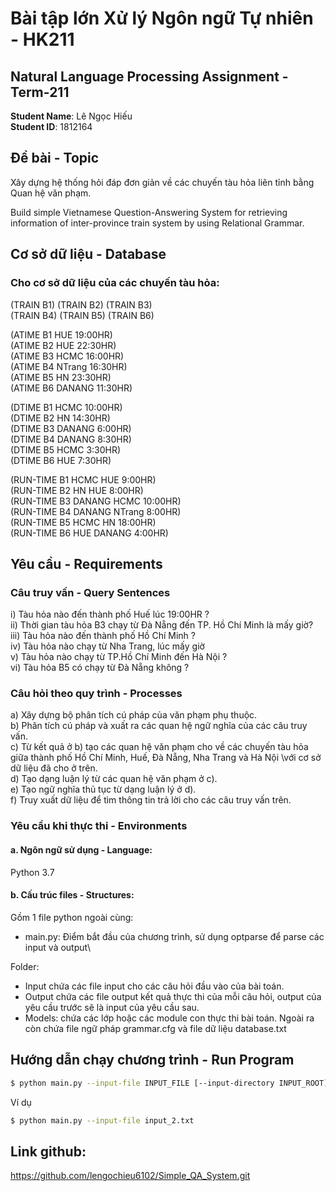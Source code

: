 # Bài tập lớn Xử lý Ngôn ngữ Tự nhiên - HK211
## Natural Language Processing Assignment - Term-211
**Student Name**: Lê Ngọc Hiếu\
**Student ID**: 1812164
## Đề bài - Topic
Xây dựng hệ thống hỏi đáp đơn giản về các chuyến tàu hỏa liên tỉnh bằng Quan hệ văn phạm.

Build simple Vietnamese Question-Answering System for retrieving information of inter-province train system by using Relational Grammar.

## Cơ sở dữ liệu - Database
### Cho cơ sở dữ liệu của các chuyến tàu hỏa:

(TRAIN B1) (TRAIN B2) (TRAIN B3)\
(TRAIN B4) (TRAIN B5) (TRAIN B6)

(ATIME B1 HUE 19:00HR)\
(ATIME B2 HUE 22:30HR)\
(ATIME B3 HCMC 16:00HR)\
(ATIME B4 NTrang 16:30HR)\
(ATIME B5 HN 23:30HR)\
(ATIME B6 DANANG 11:30HR)

(DTIME B1 HCMC 10:00HR)\
(DTIME B2 HN 14:30HR)\
(DTIME B3 DANANG 6:00HR)\
(DTIME B4 DANANG 8:30HR)\
(DTIME B5 HCMC 3:30HR)\
(DTIME B6 HUE 7:30HR)

(RUN-TIME B1 HCMC HUE 9:00HR)\
(RUN-TIME B2 HN HUE 8:00HR)\
(RUN-TIME B3 DANANG HCMC 10:00HR)\
(RUN-TIME B4 DANANG NTrang 8:00HR)\
(RUN-TIME B5 HCMC HN 18:00HR)\
(RUN-TIME B6 HUE DANANG 4:00HR)

## Yêu cầu - Requirements
### Câu truy vấn - Query Sentences
i) Tàu hỏa nào đến thành phố Huế lúc 19:00HR ?\
ii) Thời gian tàu hỏa B3 chạy từ Đà Nẵng đến TP. Hồ Chí Minh là mấy giờ?\
iii) Tàu hỏa nào đến thành phố Hồ Chí Minh ?\
iv) Tàu hỏa nào chạy từ Nha Trang, lúc mấy giờ\
v) Tàu hỏa nào chạy từ TP.Hồ Chí Minh đến Hà Nội ?\
vi) Tàu hỏa B5 có chạy từ Đà Nẵng không ?

### Câu hỏi theo quy trình - Processes
a) Xây dựng bộ phân tích cú pháp của văn phạm phụ thuộc.\
b) Phân tích cú pháp và xuất ra các quan hệ ngữ nghĩa của các câu truy vấn.\
c) Từ kết quả ở b) tạo các quan hệ văn phạm cho về các chuyến tàu hỏa giữa thành phố Hồ Chí Minh, Huế, Đà Nẵng, Nha Trang và Hà Nội \với cơ sở dữ liệu đã cho ở trên.\
d) Tạo dạng luận lý từ các quan hệ văn phạm ở c).\
e) Tạo ngữ nghĩa thủ tục từ dạng luận lý ở d).\
f) Truy xuất dữ liệu để tìm thông tin trả lời cho các câu truy vấn trên.

### Yêu cầu khi thực thi - Environments
#### a. Ngôn ngữ sử dụng - Language: 
Python 3.7
#### b. Cấu trúc files - Structures:
Gồm 1 file python ngoài cùng:
- main.py: Điểm bắt đầu của chương trình, sử dụng optparse để parse các input và output\

Folder:
- Input chứa các file input cho các câu hỏi đầu vào của bài toán.
- Output chứa các file output kết quả thực thi của mỗi câu hỏi, output của yêu cầu trước sẽ là input của yêu cầu sau.
- Models: chứa các lớp hoặc các module con thực thi bài toán. Ngoài ra còn chứa file ngữ pháp grammar.cfg và file dữ liệu database.txt

## Hướng dẫn chạy chương trình - Run Program
```sh
$ python main.py --input-file INPUT_FILE [--input-directory INPUT_ROOT]
```
Ví dụ
```sh
$ python main.py --input-file input_2.txt
```
## Link github:
https://github.com/lengochieu6102/Simple_QA_System.git
